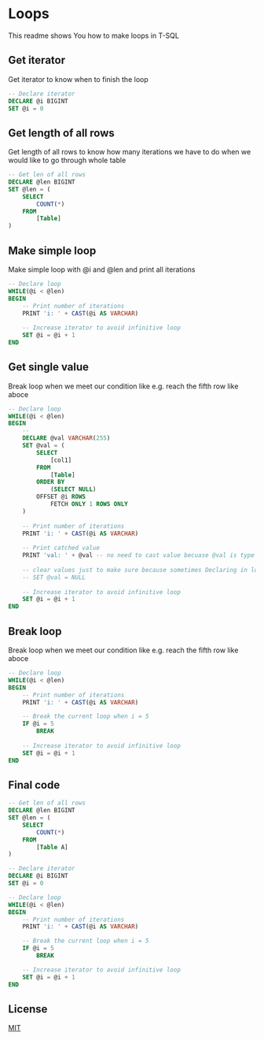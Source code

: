 # Loops

This readme shows You how to make loops in T-SQL

## Get iterator

Get iterator to know when to finish the loop

```sql
-- Declare iterator
DECLARE @i BIGINT
SET @i = 0
```

## Get length of all rows

Get length of all rows to know how many iterations we have to do when we would like to go through whole table

```sql
-- Get len of all rows
DECLARE @len BIGINT
SET @len = (
    SELECT
        COUNT(*)
    FROM
        [Table]
)
```

## Make simple loop

Make simple loop with @i and @len and print all iterations

```sql
-- Declare loop
WHILE(@i < @len)
BEGIN
    -- Print number of iterations
    PRINT 'i: ' + CAST(@i AS VARCHAR)
    
    -- Increase iterator to avoid infinitive loop
    SET @i = @i + 1
END
```

## Get single value

Break loop when we meet our condition like e.g. reach the fifth row like aboce

```sql
-- Declare loop
WHILE(@i < @len)
BEGIN
    -- 
    DECLARE @val VARCHAR(255)
    SET @val = (
        SELECT
            [col1]
        FROM
            [Table]
        ORDER BY
            (SELECT NULL)
        OFFSET @i ROWS
            FETCH ONLY 1 ROWS ONLY
    )
    
    -- Print number of iterations
    PRINT 'i: ' + CAST(@i AS VARCHAR) 
    
    -- Print catched value
    PRINT 'val: ' + @val -- no need to cast value becuase @val is type of VARCHAR(255) so there is no problem with concatenate 
 
    -- clear values just to make sure because sometimes Declaring in loop scope doesn't overwrite @val value 
    -- SET @val = NULL
 
    -- Increase iterator to avoid infinitive loop
    SET @i = @i + 1
END
```



## Break loop

Break loop when we meet our condition like e.g. reach the fifth row like aboce

```sql
-- Declare loop
WHILE(@i < @len)
BEGIN
    -- Print number of iterations
    PRINT 'i: ' + CAST(@i AS VARCHAR) 

    -- Break the current loop when i = 5
    IF @i = 5
        BREAK 
 
    -- Increase iterator to avoid infinitive loop
    SET @i = @i + 1
END
```

## Final code

```sql
-- Get len of all rows
DECLARE @len BIGINT
SET @len = (
    SELECT
        COUNT(*)
    FROM
        [Table A]
)

-- Declare iterator
DECLARE @i BIGINT
SET @i = 0

-- Declare loop
WHILE(@i < @len)
BEGIN
    -- Print number of iterations
    PRINT 'i: ' + CAST(@i AS VARCHAR)

    -- Break the current loop when i = 5
    IF @i = 5
        BREAK 

    -- Increase iterator to avoid infinitive loop
    SET @i = @i + 1
END
```


## License
[MIT](https://choosealicense.com/licenses/mit/)

